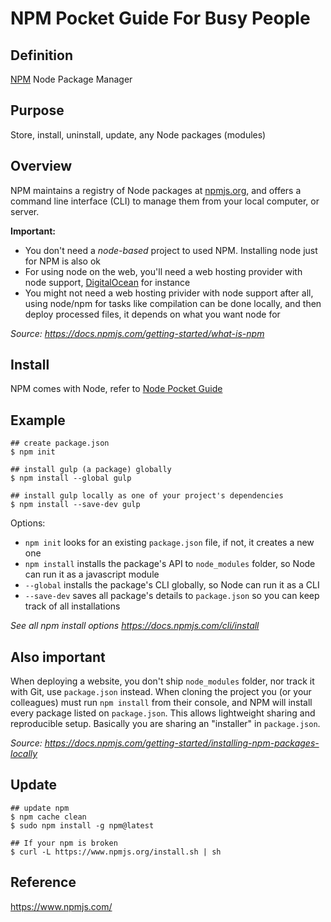 # NPM Pocket Guide For Busy People

## Definition

[NPM](https://www.npmjs.com/) Node Package Manager

## Purpose

Store, install, uninstall, update, any Node packages (modules)

## Overview

NPM maintains a registry of Node packages at [npmjs.org](npmjs.org), and offers a command line interface (CLI) to manage them from your local computer, or server.

**Important:**
- You don't need a *node-based* project to used NPM. Installing node just for NPM is also ok
- For using node on the web, you'll need a web hosting provider with node support, [DigitalOcean](https://www.digitalocean.com/?refcode=adf3cbb076be) for instance
- You might not need a web hosting privider with node support after all, using node/npm for tasks like compilation can be done locally, and then deploy processed files, it depends on what you want node for

*Source: https://docs.npmjs.com/getting-started/what-is-npm*

## Install

NPM comes with Node, refer to [Node Pocket Guide](https://github.com/heyallan/node-pocket)

## Example

```shell
## create package.json
$ npm init

## install gulp (a package) globally
$ npm install --global gulp

## install gulp locally as one of your project's dependencies
$ npm install --save-dev gulp
```

Options:

- `npm init` looks for an existing `package.json` file, if not, it creates a new one
- `npm install` installs the package's API to `node_modules` folder, so Node can run it as a javascript module
- `--global` installs the package's CLI globally, so Node can run it as a CLI
- `--save-dev` saves all package's details to `package.json` so you can keep track of all installations

*See all npm install options https://docs.npmjs.com/cli/install*

## Also important

When deploying a website, you don't ship `node_modules` folder, nor track it with Git, use `package.json` instead. When cloning the project you (or your colleagues) must run `npm install` from their console, and NPM will install every package listed on `package.json`. This allows lightweight sharing and reproducible setup. Basically you are sharing an "installer" in `package.json`.

*Source: https://docs.npmjs.com/getting-started/installing-npm-packages-locally*

## Update

```shell
## update npm
$ npm cache clean
$ sudo npm install -g npm@latest

## If your npm is broken
$ curl -L https://www.npmjs.org/install.sh | sh
```

## Reference
https://www.npmjs.com/
